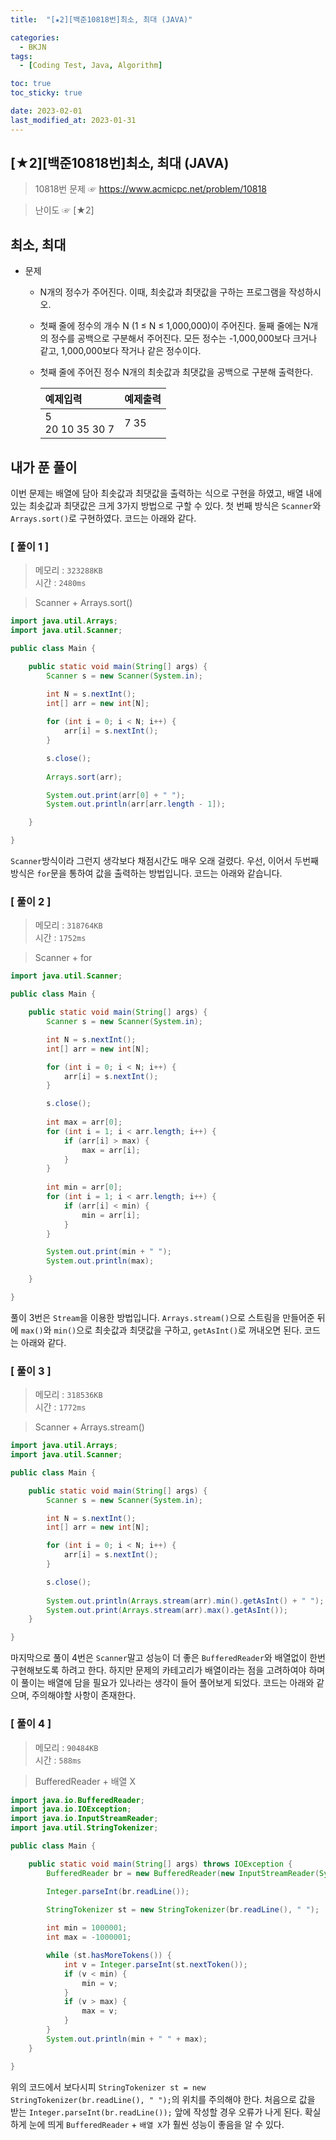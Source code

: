 ```yaml
---
title:  "[★2][백준10818번]최소, 최대 (JAVA)" 

categories:
  - BKJN
tags:
  - [Coding Test, Java, Algorithm]

toc: true
toc_sticky: true

date: 2023-02-01
last_modified_at: 2023-01-31
---
```

[★2][백준10818번]최소, 최대 (JAVA)
----
> 10818번 문제 ☞ <https://www.acmicpc.net/problem/10818>  

> 난이도 ☞ [★2]
  
## 최소, 최대
  
- 문제
  - N개의 정수가 주어진다. 이때, 최솟값과 최댓값을 구하는 프로그램을 작성하시오.
  - 첫째 줄에 정수의 개수 N (1 ≤ N ≤ 1,000,000)이 주어진다. 둘째 줄에는 N개의 정수를 공백으로 구분해서 주어진다. 모든 정수는 -1,000,000보다 크거나 같고, 1,000,000보다 작거나 같은 정수이다.
  - 첫째 줄에 주어진 정수 N개의 최솟값과 최댓값을 공백으로 구분해 출력한다.
    
	|예제입력|예제출력|
	|:--|:--|
	|5<br>20 10 35 30 7|7 35|

## 내가 푼 풀이  
이번 문제는 배열에 담아 최솟값과 최댓값을 출력하는 식으로 구현을 하였고, 배열 내에 있는 최솟값과 최댓값은 크게 3가지 방법으로 구할 수 있다. 첫 번째 방식은 `Scanner`와 `Arrays.sort()`로 구현하였다. 코드는 아래와 같다.
### [ 풀이 1 ]  
>메모리 : `323288KB`  
>시간 : `2480ms`  

>Scanner + Arrays.sort()
  
```java
import java.util.Arrays;
import java.util.Scanner;

public class Main {

	public static void main(String[] args) {
		Scanner s = new Scanner(System.in);

		int N = s.nextInt();
		int[] arr = new int[N];
		
		for (int i = 0; i < N; i++) {
			arr[i] = s.nextInt();
		}

		s.close();
		
		Arrays.sort(arr);

		System.out.print(arr[0] + " ");
		System.out.println(arr[arr.length - 1]);

	}

}
```
`Scanner`방식이라 그런지 생각보다 채점시간도 매우 오래 걸렸다. 우선, 이어서 두번째 방식은 `for`문을 통하여 값을 출력하는 방법입니다. 코드는 아래와 같습니다.
### [ 풀이 2 ]  
>메모리 : `318764KB`  
>시간 : `1752ms`  
  
>Scanner + for
  
```java
import java.util.Scanner;

public class Main {

	public static void main(String[] args) {
		Scanner s = new Scanner(System.in);

		int N = s.nextInt();
		int[] arr = new int[N];

		for (int i = 0; i < N; i++) {
			arr[i] = s.nextInt();
		}

		s.close();
		
		int max = arr[0];
		for (int i = 1; i < arr.length; i++) {
			if (arr[i] > max) {
				max = arr[i];
			}
		}
		
		int min = arr[0];
		for (int i = 1; i < arr.length; i++) {
			if (arr[i] < min) {
				min = arr[i];
			}
		}

		System.out.print(min + " ");
		System.out.println(max);

	}

}
```
풀이 3번은 `Stream`을 이용한 방법입니다. `Arrays.stream()`으로 스트림을 만들어준 뒤에 `max()`와 `min()`으로 최솟값과 최댓값을 구하고, `getAsInt()`로 꺼내오면 된다. 코드는 아래와 같다.
### [ 풀이 3 ]  
>메모리 : `318536KB`  
>시간 : `1772ms`  
  
>Scanner + Arrays.stream()
  
```java
import java.util.Arrays;
import java.util.Scanner;

public class Main {

	public static void main(String[] args) {
		Scanner s = new Scanner(System.in);

		int N = s.nextInt();
		int[] arr = new int[N];

		for (int i = 0; i < N; i++) {
			arr[i] = s.nextInt();
		}

		s.close();
		
		System.out.println(Arrays.stream(arr).min().getAsInt() + " ");      // 최소값을 구함
		System.out.print(Arrays.stream(arr).max().getAsInt());              // 최대값을 구함
	}

}
```
마지막으로 풀이 4번은 `Scanner`말고 성능이 더 좋은 `BufferedReader`와 배열없이 한번 구현해보도록 하려고 한다. 하지만 문제의 카테고리가 배열이라는 점을 고려하여야 하며 이 풀이는 배열에 담을 필요가 있나라는 생각이 들어 풀어보게 되었다. 코드는 아래와 같으며, 주의해야할 사항이 존재한다.
### [ 풀이 4 ]  
>메모리 : `90484KB`  
>시간 : `588ms`  
  
>BufferedReader + 배열 X
  
```java
import java.io.BufferedReader;
import java.io.IOException;
import java.io.InputStreamReader;
import java.util.StringTokenizer;

public class Main {

	public static void main(String[] args) throws IOException {
		BufferedReader br = new BufferedReader(new InputStreamReader(System.in));

		Integer.parseInt(br.readLine());
		
		StringTokenizer st = new StringTokenizer(br.readLine(), " ");

		int min = 1000001;
		int max = -1000001;

		while (st.hasMoreTokens()) {
			int v = Integer.parseInt(st.nextToken());
			if (v < min) {
				min = v;
			}
			if (v > max) {
				max = v;
			}
		}
		System.out.println(min + " " + max);
	}

}
```
위의 코드에서 보다시피 `StringTokenizer st = new StringTokenizer(br.readLine(), " ");`의 위치를 주의해야 한다. 처음으로 값을 받는 `Integer.parseInt(br.readLine());` 앞에 작성할 경우 오류가 나게 된다. 확실하게 눈에 띄게 `BufferedReader` + `배열 X`가 훨씬 성능이 좋음을 알 수 있다.
